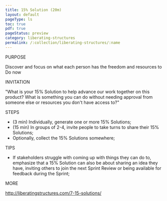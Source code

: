 ```yaml
---
title: 15% Solution (20m)
layout: default
pageType: ls
toc: true
pdf: true
pageStatus: preview
category: liberating-structures
permalink: /:collection/liberating-structures/:name
---
```


PURPOSE

Discover and focus on what each person has the freedom and resources to Do now

INVITATION

"What is your 15% Solution to help advance our work together on this product? What is something you can do without needing approval from someone else or resources you don't have access to?"

STEPS

- (3 min) Individually, generate one or more 15% Solutions;
- (15 min) In groups of 2-4, invite people to take turns to share their 15% Solutions;
- Optionally, collect the 15% Solutions somewhere;

TIPS

- If stakeholders struggle with coming up with things they can do to, emphasize that a 15% Solution can also be about sharing an idea they have, inviting others to join the next Sprint Review or being available for feedback during the Sprint;

MORE

http://liberatingstructures.com/7-15-solutions/